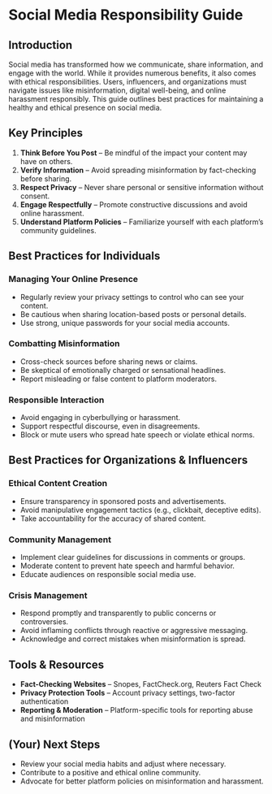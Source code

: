 # Social Media Responsibility Guide  

## Introduction  
Social media has transformed how we communicate, share information, and engage with the world. While it provides numerous benefits, it also comes with ethical responsibilities. Users, influencers, and organizations must navigate issues like misinformation, digital well-being, and online harassment responsibly. This guide outlines best practices for maintaining a healthy and ethical presence on social media.  

## Key Principles  
1. **Think Before You Post** – Be mindful of the impact your content may have on others.  
2. **Verify Information** – Avoid spreading misinformation by fact-checking before sharing.  
3. **Respect Privacy** – Never share personal or sensitive information without consent.  
4. **Engage Respectfully** – Promote constructive discussions and avoid online harassment.  
5. **Understand Platform Policies** – Familiarize yourself with each platform’s community guidelines.  

## Best Practices for Individuals  
### Managing Your Online Presence  
- Regularly review your privacy settings to control who can see your content.  
- Be cautious when sharing location-based posts or personal details.  
- Use strong, unique passwords for your social media accounts.  

### Combatting Misinformation  
- Cross-check sources before sharing news or claims.  
- Be skeptical of emotionally charged or sensational headlines.  
- Report misleading or false content to platform moderators.  

### Responsible Interaction  
- Avoid engaging in cyberbullying or harassment.  
- Support respectful discourse, even in disagreements.  
- Block or mute users who spread hate speech or violate ethical norms.  

## Best Practices for Organizations & Influencers  
### Ethical Content Creation  
- Ensure transparency in sponsored posts and advertisements.  
- Avoid manipulative engagement tactics (e.g., clickbait, deceptive edits).  
- Take accountability for the accuracy of shared content.  

### Community Management  
- Implement clear guidelines for discussions in comments or groups.  
- Moderate content to prevent hate speech and harmful behavior.  
- Educate audiences on responsible social media use.  

### Crisis Management  
- Respond promptly and transparently to public concerns or controversies.  
- Avoid inflaming conflicts through reactive or aggressive messaging.  
- Acknowledge and correct mistakes when misinformation is spread.  

## Tools & Resources  
- **Fact-Checking Websites** – Snopes, FactCheck.org, Reuters Fact Check  
- **Privacy Protection Tools** – Account privacy settings, two-factor authentication  
- **Reporting & Moderation** – Platform-specific tools for reporting abuse and misinformation  

## (Your) Next Steps  
- Review your social media habits and adjust where necessary.  
- Contribute to a positive and ethical online community.  
- Advocate for better platform policies on misinformation and harassment.  


